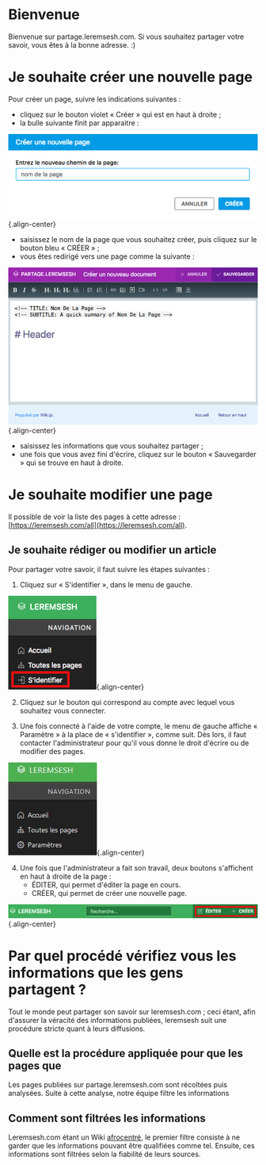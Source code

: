 <!-- TITLE: Page d'acceuil -->
<!-- SUBTITLE: Quelques explications avant de démarrer -->

# Bienvenue
Bienvenue sur partage.leremsesh.com. Si vous souhaitez partager votre savoir, vous êtes à la bonne adresse. :)
# Je souhaite créer une nouvelle page
Pour créer un page, suivre les indications suivantes :
* cliquez sur le bouton violet « Créer » qui est en haut à droite ;
* la bulle suivante finit par apparaitre :

![Creer Page](/uploads/interface-web-leremsesh/creer-page.png "Creer Page"){.align-center}

* saisissez le nom de la page que vous souhaitez créer, puis cliquez sur le bouton bleu « CRÉER » ;
* vous êtes redirigé vers une page comme la suivante :

![Creer Un Nouveau Document](/uploads/interface-web-leremsesh/creer-un-nouveau-document.png "Creer Un Nouveau Document"){.align-center}

* saisissez les informations que vous souhaitez partager ;
* une fois que vous avez fini d'écrire, cliquez sur le bouton « Sauvegarder » qui se trouve en haut à droite.

# Je souhaite modifier une page
Il possible de voir la liste des pages à cette adresse : [https://leremsesh.com/all](https://leremsesh.com/all).

## Je souhaite rédiger ou modifier un article
Pour partager votre savoir, il faut suivre les étapes suivantes :

1. Cliquez sur « S'identifier », dans le menu de gauche.

![Identification](/uploads/interface-web-leremsesh/identification.png "Identification"){.align-center}

2. Cliquez sur le bouton qui correspond au compte avec lequel vous souhaitez vous connecter.

3. Une fois connecté à l'aide de votre compte, le menu de gauche affiche « Paramètre » à la place de « s'identifier », comme suit. Dès lors, il faut contacter l'administrateur pour qu'il vous donne le droit d'écrire ou de modifier des pages.

![Capture](/uploads/interface-web-leremsesh/capture.jpg "Capture"){.align-center}

4. Une fois que l'administrateur a fait son travail, deux boutons s'affichent en haut à droite de la page :
	* ÉDITER, qui permet d'éditer la page en cours.
	* CRÉER, qui permet de créer une nouvelle page.

![Editer Et Creer](/uploads/interface-web-leremsesh/editer-et-creer.png "Editer Et Creer"){.align-center}

# Par quel procédé vérifiez vous les informations que les gens partagent ?
Tout le monde peut partager son savoir sur leremsesh.com ; ceci étant, afin d'assurer la véracité des informations publiées, leremsesh suit une procédure stricte quant à leurs diffusions.

## Quelle est la procédure appliquée pour que les pages que 
Les pages publiées sur partage.leremsesh.com sont récoltées puis analysées. Suite à cette analyse, notre équipe filtre les informations 

## Comment sont filtrées les informations
Leremsesh.com étant un Wiki [afrocentré](http://leremsesh.com/ideologie/afrocentricite), le premier filtre consiste à ne garder que les informations pouvant être qualifiées comme tel.
Ensuite, ces informations sont filtrées selon la fiabilité de leurs sources.

